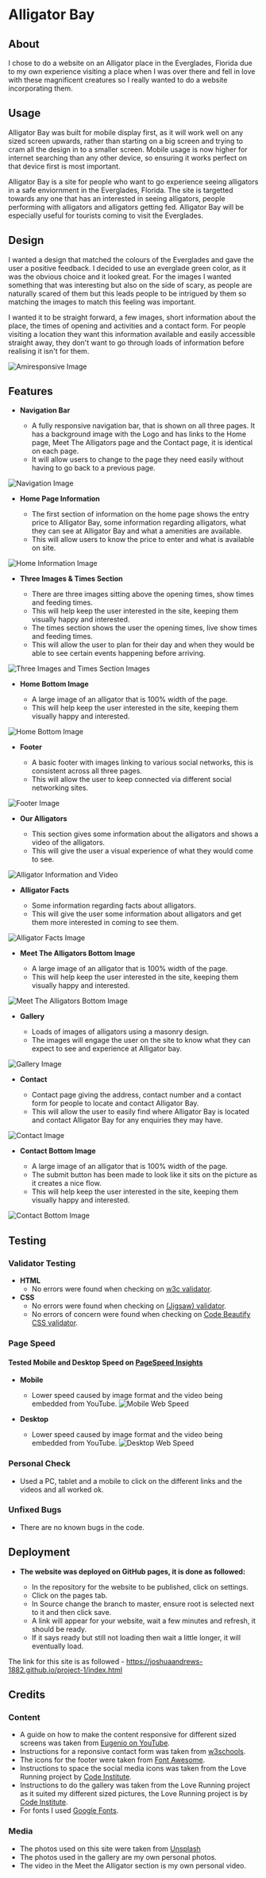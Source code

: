 # Alligator Bay

## About

I chose to do a website on an Alligator place in the Everglades, Florida due to my own experience visiting a place when I was over there and fell in love with these magnificent creatures so I really wanted to do a website incorporating them.

## Usage

Alligator Bay was built for mobile display first, as it will work well on any sized screen upwards, rather than starting on a big screen and trying to cram all the design in to a smaller screen.
Mobile usage is now higher for internet searching than any other device, so ensuring it works perfect on that device first is most important.

Alligator Bay is a site for people who want to go experience seeing alligators in a safe enviornment in the Everglades, Florida.
The site is targetted towards any one that has an interested in seeing alligators, people performing with alligators and alligators getting fed.
Alligator Bay will be especially useful for tourists coming to visit the Everglades.

## Design

I wanted a design that matched the colours of the Everglades and gave the user a positive feedback.  I decided to use an everglade green color, as it was the obvious choice and it looked great.
For the images I wanted something that was interesting but also on the side of scary, as people are naturally scared of them but this leads people to be intrigued by them so matching the images to match this feeling was important.

I wanted it to be straight forward, a few images, short information about the place, the times of opening and activities and a contact form.
For people visiting a location they want this information available and easily accessible straight away, they don't want to go through loads of information before realising it isn't for them.

![Amiresponsive Image](assets/readme-images/amiresponsive.jpg)

## Features

- __Navigation Bar__

  - A fully responsive navigation bar, that is shown on all three pages.  It has a background image with the Logo and has links to the Home page, Meet The Alligators page and the Contact page, it is identical on each page.
  - It will allow users to change to the page they need easily without having to go back to a previous page.

![Navigation Image](assets/readme-images/nav.jpg)

- __Home Page Information__

  - The first section of information on the home page shows the entry price to Alligator Bay, some information regarding alligators, what they can see at Alligator Bay and what a amenities are available.
  - This will allow users to know the price to enter and what is available on site.

![Home Information Image](assets/readme-images/information.jpg)

- __Three Images & Times Section__

  - There are three images sitting above the opening times, show times and feeding times.
  - This will help keep the user interested in the site, keeping them visually happy and interested.
  - The times section shows the user the opening times, live show times and feeding times.  
  - This will allow the user to plan for their day and when they would be able to see certain events happening before arriving.

![Three Images and Times Section Images](assets/readme-images/times.jpg)

- __Home Bottom Image__

  - A large image of an alligator that is 100% width of the page.
  - This will help keep the user interested in the site, keeping them visually happy and interested.

![Home Bottom Image](assets/readme-images/homebimage.jpg)

- __Footer__

  - A basic footer with images linking to various social networks, this is consistent across all three pages.
  - This will allow the user to keep connected via different social networking sites.

![Footer Image](assets/readme-images/footer.jpg)

- __Our Alligators__

  - This section gives some information about the alligators and shows a video of the alligators.
  - This will give the user a visual experience of what they would come to see.

![Alligator Information and Video](assets/readme-images/alligatorvideo.jpg)

- __Alligator Facts__

  - Some information regarding facts about alligators.
  - This will give the user some information about alligators and get them more interested in coming to see them.

![Alligator Facts Image](assets/readme-images/alligatorfacts.jpg)

- __Meet The Alligators Bottom Image__

  - A large image of an alligator that is 100% width of the page.
  - This will help keep the user interested in the site, keeping them visually happy and interested.

![Meet The Alligators Bottom Image](assets/readme-images/mtabimage.jpg)

- __Gallery__

  - Loads of images of alligators using a masonry design.
  - The images will engage the user on the site to know what they can expect to see and experience at Alligator bay.

![Gallery Image](assets/readme-images/gallery.jpg)

- __Contact__

  - Contact page giving the address, contact number and a contact form for people to locate and contact Alligator Bay.
  - This will allow the user to easily find where Alligator Bay is located and contact Alligator Bay for any enquiries they may have.

![Contact Image](assets/readme-images/contact.jpg)

- __Contact Bottom Image__

  - A large image of an alligator that is 100% width of the page.
  - The submit button has been made to look like it sits on the picture as it creates a nice flow.
  - This will help keep the user interested in the site, keeping them visually happy and interested.

![Contact Bottom Image](assets/readme-images/contactbimage.jpg)

## Testing

### Validator Testing

- __HTML__
  - No errors were found when checking on [w3c validator](https://validator.w3.org/nu/?doc=https%3A%2F%2Fjoshuaandrews-1882.github.io%2Fproject-1%2Findex.html).
- __CSS__
  - No errors were found when checking on [(Jigsaw) validator](http://jigsaw.w3.org/css-validator/validator?uri=https%3A%2F%2Fjoshuaandrews-1882.github.io%2Fproject-1%2Findex.html&profile=css3svg&usermedium=all&warning=1&vextwarning=).
  - No errors of concern were found when checking on [Code Beautify CSS validator](https://codebeautify.org/cssvalidate).

### Page Speed

#### Tested Mobile and Desktop Speed on [PageSpeed Insights](https://developers.google.com/speed/pagespeed/insights/)

- __Mobile__

  - Lower speed caused by image format and the video being embedded from YouTube.
![Mobile Web Speed](assets/readme-images/mobilespeed.JPG)


- __Desktop__

  - Lower speed caused by image format and the video being embedded from YouTube.
![Desktop Web Speed](assets/readme-images/desktopspeed.JPG)

### Personal Check
  - Used a PC, tablet and a mobile to click on the different links and the videos and all worked ok.

### Unfixed Bugs

- There are no known bugs in the code.

## Deployment

- __The website was deployed on GitHub pages, it is done as followed:__

  - In the repository for the website to be published, click on settings.
  - Click on the pages tab.
  - In Source change the branch to master, ensure root is selected next to it and then click save.
  - A link will appear for your website, wait a few minutes and refresh, it should be ready.
  - If it says ready but still not loading then wait a little longer, it will eventually load.

The link for this site is as followed - https://joshuaandrews-1882.github.io/project-1/index.html

## Credits

### Content

- A guide on how to make the content responsive for different sized screens was taken from [Eugenio on YouTube](https://www.youtube.com/channel/UCdPMJB0w--p9xrlvFeYz5wA).
- Instructions for a reponsive contact form was taken from [w3schools](https://www.w3schools.com/howto/howto_css_responsive_form.asp).
- The icons for the footer were taken from [Font Awesome](https://fontawesome.com/).
- Instructions to space the social media icons was taken from the Love Running project by [Code Institute](https://codeinstitute.net/).
- Instructions to do the gallery was taken from the Love Running project as it suited my different sized pictures, the Love Running project is by [Code Institute](https://condeinstitute.net/).
- For fonts I used [Google Fonts](https://fonts.google.com/).

### Media

- The photos used on this site were taken from [Unsplash](https://unsplash.com/)
- The photos used in the gallery are my own personal photos.
- The video in the Meet the Alligator section is my own personal video.